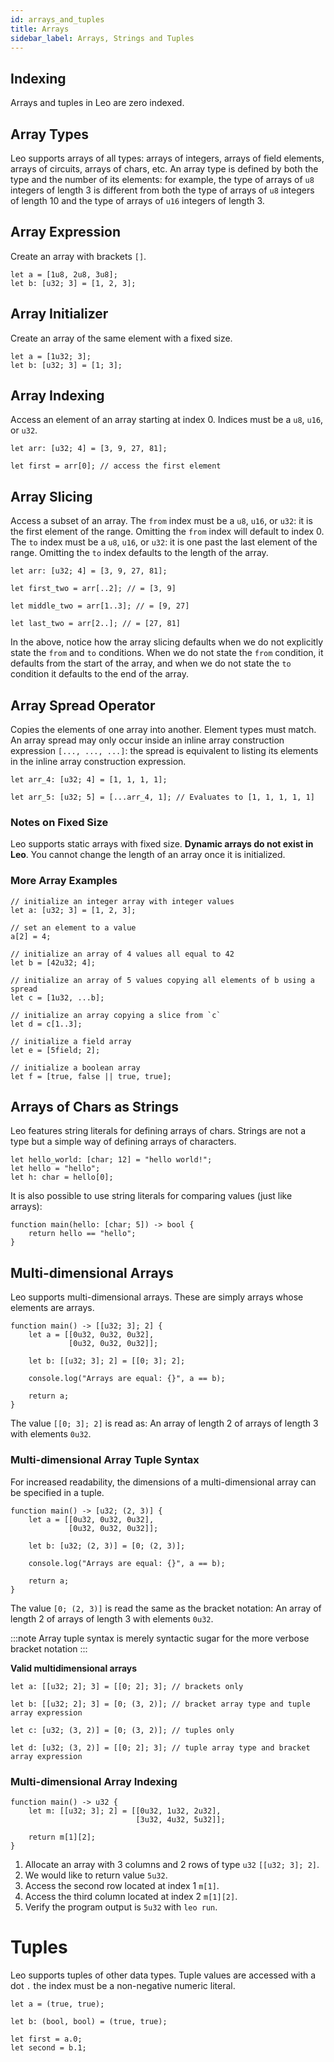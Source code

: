 ```yaml
---
id: arrays_and_tuples
title: Arrays
sidebar_label: Arrays, Strings and Tuples
---
```


## Indexing
Arrays and tuples in Leo are zero indexed.

## Array Types
Leo supports arrays of all types:
arrays of integers, arrays of field elements, arrays of circuits, arrays of chars, etc.
An array type is defined by both the type and the number of its elements:
for example, the type of arrays of `u8` integers of length 3
is different from
both the type of arrays of `u8` integers of length 10
and the type of arrays of `u16` integers of length 3.

## Array Expression
Create an array with brackets `[]`.

```leo
let a = [1u8, 2u8, 3u8];
let b: [u32; 3] = [1, 2, 3];
```

## Array Initializer
Create an array of the same element with a fixed size.

```leo
let a = [1u32; 3];
let b: [u32; 3] = [1; 3];
```

## Array Indexing

Access an element of an array starting at index 0. Indices must be a `u8`, `u16`, or `u32`.
```leo
let arr: [u32; 4] = [3, 9, 27, 81];

let first = arr[0]; // access the first element
```

## Array Slicing
Access a subset of an array. 
The `from` index must be a `u8`, `u16`, or `u32`: it is the first element of the range. Omitting the `from` index will default to index 0.
The `to` index must be a `u8`, `u16`, or `u32`: it is one past the last element of the range. Omitting the `to` index defaults to the length of the array.

```leo
let arr: [u32; 4] = [3, 9, 27, 81];

let first_two = arr[..2]; // = [3, 9]

let middle_two = arr[1..3]; // = [9, 27]

let last_two = arr[2..]; // = [27, 81]
```

In the above, notice how the array slicing defaults when we do not explicitly state the `from` and `to` conditions. When we do not state the `from` condition, it defaults from the start of the array, and when we do not state the `to` condition it defaults to the end of the array.

## Array Spread Operator
Copies the elements of one array into another. Element types must match.
An array spread may only occur inside an inline array construction expression `[..., ..., ...]`:
the spread is equivalent to listing its elements in the inline array construction expression.

```leo
let arr_4: [u32; 4] = [1, 1, 1, 1];

let arr_5: [u32; 5] = [...arr_4, 1]; // Evaluates to [1, 1, 1, 1, 1]
```

### Notes on Fixed Size
Leo supports static arrays with fixed size. 
**Dynamic arrays do not exist in Leo**. 
You cannot change the length of an array once it is initialized.

### More Array Examples

```leo
// initialize an integer array with integer values
let a: [u32; 3] = [1, 2, 3];

// set an element to a value
a[2] = 4;

// initialize an array of 4 values all equal to 42
let b = [42u32; 4];

// initialize an array of 5 values copying all elements of b using a spread
let c = [1u32, ...b];

// initialize an array copying a slice from `c`
let d = c[1..3];

// initialize a field array
let e = [5field; 2];

// initialize a boolean array
let f = [true, false || true, true];
```

## Arrays of Chars as Strings

Leo features string literals for defining arrays of chars. Strings are not a type but a simple way of defining
arrays of characters. 

```leo
let hello_world: [char; 12] = "hello world!";
let hello = "hello";
let h: char = hello[0];
```

It is also possible to use string literals for comparing values (just like arrays):

```leo
function main(hello: [char; 5]) -> bool {
    return hello == "hello";
} 
```

## Multi-dimensional Arrays

Leo supports multi-dimensional arrays.
These are simply arrays whose elements are arrays.

```leo
function main() -> [[u32; 3]; 2] {
    let a = [[0u32, 0u32, 0u32],
             [0u32, 0u32, 0u32]];

    let b: [[u32; 3]; 2] = [[0; 3]; 2];

    console.log("Arrays are equal: {}", a == b);

    return a;
}
```

The value `[[0; 3]; 2]` is read as: An array of length 2 of arrays of length 3 with elements `0u32`.

### Multi-dimensional Array Tuple Syntax

For increased readability, the dimensions of a multi-dimensional array can be specified in a tuple.

```leo
function main() -> [u32; (2, 3)] {
    let a = [[0u32, 0u32, 0u32], 
             [0u32, 0u32, 0u32]];

    let b: [u32; (2, 3)] = [0; (2, 3)];

    console.log("Arrays are equal: {}", a == b);

    return a;
}
```

The value `[0; (2, 3)]` is read the same as the bracket notation: An array of length 2 of arrays of length 3 with elements `0u32`.

:::note
Array tuple syntax is merely syntactic sugar for the more verbose bracket notation
:::

**Valid multidimensional arrays**
```leo
let a: [[u32; 2]; 3] = [[0; 2]; 3]; // brackets only

let b: [[u32; 2]; 3] = [0; (3, 2)]; // bracket array type and tuple array expression

let c: [u32; (3, 2)] = [0; (3, 2)]; // tuples only

let d: [u32; (3, 2)] = [[0; 2]; 3]; // tuple array type and bracket array expression
```

### Multi-dimensional Array Indexing

```leo
function main() -> u32 {
    let m: [[u32; 3]; 2] = [[0u32, 1u32, 2u32],
                            [3u32, 4u32, 5u32]];

    return m[1][2];
}
```
1. Allocate an array with 3 columns and 2 rows of type `u32` `[[u32; 3]; 2]`. 
2. We would like to return value `5u32`.
3. Access the second row located at index 1 `m[1]`.
4. Access the third column located at index 2 `m[1][2]`.
5. Verify the program output is `5u32` with `leo run`.

# Tuples
Leo supports tuples of other data types.
Tuple values are accessed with a dot `.` the index must be a non-negative numeric literal.

```leo
let a = (true, true);

let b: (bool, bool) = (true, true);

let first = a.0;
let second = b.1;
```

